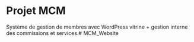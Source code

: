 # Projet MCM

Système de gestion de membres avec WordPress vitrine + gestion interne des commissions et services.# MCM_Website
